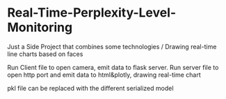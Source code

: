 # Real-Time-Perplexity-Level-Monitoring
Just a Side Project that combines some technologies / Drawing real-time line charts based on faces

Run Client file to open camera, emit data to flask server. 
Run server file to open http port and emit data to html&plotly, drawing real-time chart

pkl file can be replaced with the different serialized model
